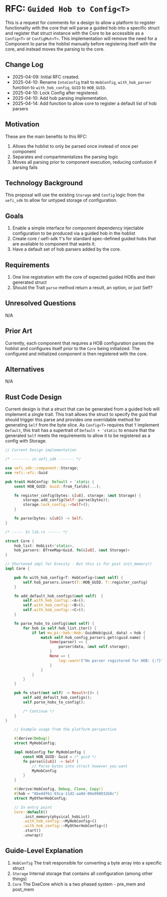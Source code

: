 # RFC: `Guided Hob to Config<T>`

This is a request for comments for a design to allow a platform to register functionality with the core that will parse
a guided hob into a specific struct and register that struct instance with the Core to be accessible as a `Config<T>`
or `ConfigMut<T>`. This implementation will remove the need for a Component to parse the hoblist manually before
registering itself with the core, and instead moves the parsing to the core.

## Change Log

- 2025-04-09: Initial RFC created.
- 2025-04-10: Rename `IntoConfig` trait to `HobConfig`, `with_hob_parser` function to `with_hob_config`, `GUID` to
  `HOB_GUID`.
- 2025-04-10: Lock Config after registered.
- 2025-04-10: Add hob parsing implementation.
- 2025-04-14: Add function to allow core to register a default list of hob parsers

## Motivation

These are the main benefits to this RFC:

1. Allows the hoblist to only be parsed once instead of once per component
2. Separates and compartmentalizes the parsing logic
3. Moves all parsing prior to component execution, reducing confusion if parsing fails

## Technology Background

This proposal will use the existing `Storage` and `Config` logic from the `uefi_sdk` to allow for untyped storage of configuration.

## Goals

1. Enable a simple interface for component dependency injectable configuration to be produced via a guided hob in the
   hoblist
2. Create core / uefi-sdk `T`'s for standard spec-defined guided hobs that are available to component that wants it.
3. Have a default set of hob parsers added by the core.

## Requirements

1. One line registration with the core of expected guided HOBs and their generated struct
2. Should the Trait `parse` method return a result, an option, or just Self?

## Unresolved Questions

N/A

## Prior Art

Currently, each component that requires a HOB configuration parses the hoblist and configures itself prior to the
`Core` being initialized. The configured and initialized component is then registered with the core.

## Alternatives

N/A

## Rust Code Design

Current design is that a struct that can be generated from a guided hob will implement a single trait. This trait
allows the struct to specify the guid that should trigger this parse and provides one overridable method for
generating `Self` from the byte slice. As `Config<T>` requires that `T` implement `Default`, this trait has a
supertrait of `Default + 'static` to ensure that the generated `Self` meets the requirements to allow it to be
registered as a config with Storage.

```rust
// Current Design implementation

/* -------- in uefi_sdk ------- */

use uefi_sdk::component::Storage;
use refi::efi::Guid

pub trait HobConfig: Default + 'static {
    const HOB_GUID: Guid::from_fields(...);

    fn register_config(bytes: &[u8], storage: &mut Storage) {
        storage.add_config(Self::parse(bytes));
        storage.lock_config::<Self>();
    }

    fn parse(bytes: &[u8]) -> Self;
}

/* ----- In lib.rs ------ */

struct Core {
    hob_list: HobList<'static>,
    hob_parsers: BTreeMap<Guid, fn(&[u8], &mut Storage)>
}

// Shortened impl for brevity - But this is for post init_memory()
impl Core {

    pub fn with_hob_config<T: HobConfig>(&mut self) {
        self.hob_parsers.insert(T::HOB_GUID, T::register_config)
    }

    fn add_default_hob_configs(&mut self)  {
        self.with_hob_config::<A>();
        self.with_hob_config::<B>();
        self.with_hob_config::<C>();
    }

    fn parse_hobs_to_config(&mut self) {
        for hob in self.hob_list.iter() {
            if let mu_pi::hob::Hob::GuidHob(guid, data) = hob {
                match self.hob_config_parsers.get(&guid.name) {
                    Some(parser) => {
                        parser(data, &mut self.storage);
                    }
                    None => {
                        log::warn!("No parser registered for HOB: {:?}", guid);
                    }
                }
            }
        }
    }

    pub fn start(mut self) -> Result<()> {
        self.add_default_hob_configs();
        self.parse_hobs_to_config();

        /* Continue */
    }
}
```

``` rust
    // Example usage from the platform perspective

    #[derive(Debug)]
    struct MyHobConfig;

    impl HobConfig for MyHobConfig {
        const HOB_GUID: Guid = /* guid */
        fn parse(&[u8]) -> Self {
            // Parse bytes into struct however you want
            MyHobConfig
        }
    }

    #[derive(HobConfig, Debug, Clone, Copy)]
    #[hob = "8be4df61-93ca-11d2-aa0d-00e098032b8c"]
    struct MyOtherHobConfig;

    // In entry point
    Core::default()
        .init_memory(physical_hobList)
        .with_hob_config::<MyHobConfig>()
        .with_hob_config::<MyOtherHobConfig>()
        .start()
        .unwrap()
```

## Guide-Level Explanation

1. `HobConfig` The trait responsible for converting a byte array into a specific struct
2. `Storage` Internal storage that contains all configuration (among other things)
3. `Core` The DxeCore which is a two phased system - pre_mem and post_mem
